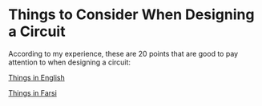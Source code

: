 # Things to Consider When Designing a Circuit
According to my experience, these are 20 points that are good to pay attention to when designing a circuit:

[Things in English](https://github.com/S144S/Things-to-Consider-When-Designing-a-Circuit/blob/main/Things-English.md)

[Things in Farsi](https://github.com/S144S/Things-to-Consider-When-Designing-a-Circuit/blob/main/Things-Farsi.md)

